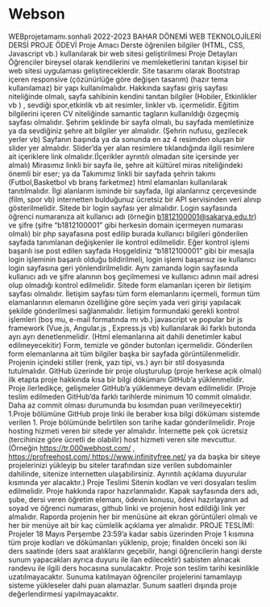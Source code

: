# Webson
WEBprojetamamı.sonhali
2022-2023 BAHAR DÖNEMİ
WEB TEKNOLOJİLERİ DERSİ
PROJE ÖDEVİ
Proje Amacı
Derste öğrenilen bilgiler (HTML, CSS, Javascript vb.) kullanılarak bir web sitesi geliştirilmesi
Proje Detayları
Öğrenciler bireysel olarak kendilerini ve memleketlerini tanıtan kişisel bir web sitesi uygulaması 
geliştireceklerdir. 
Site tasarımı olarak Bootstrap içeren responsive (çözünürlüğe göre değişen tasarım) (hazır tema 
kullanılamaz) bir yapı kullanılmalıdır. 
Hakkında sayfası giriş sayfası niteliğinde olmalı, sayfa sahibinin kendini tanıtan bilgiler (Hobiler, 
Etkinlikler vb ) , sevdiği spor,etkinlik vb ait resimler, linkler vb. içermelidir.
Eğitim bilgilerini içeren CV niteliğinde samantic tagların kullanıldığı özgeçmiş sayfası olmalıdır.
Şehrim şeklinde bir sayfa olmalı, bu sayfada memletinize ya da sevdiğiniz şehre ait bilgiler yer 
almalıdır. (Şehrin nufusu, gezilecek yerler vb) Sayfanın başında ya da sonunda en az 4 resimden 
oluşan bir slider yer almalıdır. Slider’da yer alan resimlere tıklandığında ilgili resimlere ait içeriklere 
link olmalıdır.(İçerikler ayrıntılı olmadan site içersinde yer almalı)
Mirasımız linkli bir sayfa ile, şehre ait kültürel miras niteliğindeki önemli bir eser; ya da Takımımız 
linkli bir sayfada şehrin takımı (Futbol,Basketbol vb branş farketmez) html elamanları kullanılarak 
tanıtılmalıdır.
İlgi alanlarım isminde bir sayfada, ilgi alanlarınız çerçevesinde (film, spor vb) internetten bulduğunuz 
ücretsiz bir API servisinden veri alınıp gösterilmelidir.
Sitede bir login sayfası yer almalıdır. Login sayfasında öğrenci numaranıza ait kullanıcı adı (örneğin 
b1812100001@sakarya.edu.tr) ve şifre (şifre “b1812100001” gibi herkesin domain içermeyen 
numarası olmalı) bir php sayafasına post edilip burada kullanıcı bilgileri gönderilen sayfada 
tanımlanan değişkenler ile kontrol edilmelidir. Eğer kontrol işlemi başarılı ise post edilen sayfada 
Hoşgeldiniz “b1812100001” gibi bir mesajla login işleminin başarılı olduğu bildirilmeli, login işlemi 
başarısız ise kullanıcı login sayfasına geri yönlendirilmelidir. Aynı zamanda login sayfasında kullanıcı 
adı ve şifre alanının boş geçilmemesi ve kullanıcı adının mail adresi olup olmadığı kontrol edilmelidir.
Sitede form elamanları içeren bir iletişim sayfası olmalıdır.
İletişim sayfası tüm form elemanlarını içermeli, formun tüm elamanlarının elemanın özelliğine 
göre seçim yada veri girişi yapılacak şekilde gönderilmesi sağlanmalıdır.
İletişim formundaki gerekli kontrol işlemleri (boş mu, e-mail formatında mı vb.) javascript ve 
popular bir js framework (Vue.js, Angular.js , Express.js vb) kullanılarak iki farklı butonda ayrı ayrı
denetlenmelidir. (Html elemanlarına ait dahili denetimler kabul edilmeyecekitir)
Form, temizle ve gönder butonları içermelidir.
Gönderilen form elemanlarına ait tüm bilgiler başka bir sayfada görüntülenmelidir. 
Projenin içindeki stiller (renk, yazı tipi, vs.) ayrı bir stil dosyasında tutulmalıdır. 
GitHub üzerinde bir proje oluşturulup (proje herkese açık olmalı) ilk etapta proje hakkında kısa bir 
bilgi dökümanı GitHub’a yüklenmelidir. Proje ilerledikçe, gelişmeler GitHub’a yüklenmeye devam 
edilmelidir. (Proje teslim edilmeden GitHub’da farklı tarihlerde minimum 10 commit olmalıdır. Daha 
az commit olması durumunda bu kısımdan puan verilmeyecektir) 
1.Proje bölümüne GitHub proje linki ile beraber kısa bilgi dökümanı sistemde verilen 1. Proje 
bölümünde belirtilen son tarihe kadar gönderilmelidir. 
Proje hosting hizmeti veren bir sitede yer almalıdır. İnternette pek çok ücretsiz (tercihinize göre 
ücretli de olabilir) host hizmeti veren site mevcuttur. (Örneğin https://tr.000webhost.com/ , 
https://profreehost.com/,https://www.infinityfree.net/ ya da başka bir siteye projelerinizi yükleyip 
bu siteler tarafından size verilen subdomainler dahilinde, sitenize internetten ulaşabilirsiniz. Ayrıntılı 
açıklama duyurular kısmında yer alacaktır.)
Proje Teslimi
Sitenin kodları ve veri dosyaları teslim edilmelidir.
Proje hakkında rapor hazırlanmalıdır.
Kapak sayfasında ders adı, şube, dersi veren öğretim elemanı, ödevin konusu, ödevi hazırlayanın 
ad soyad ve öğrenci numarası, github linki ve projenin host edildiği link yer almalıdır.
Raporda projenin her bir menüsüne ait ekran görüntüleri olmalı ve her bir menüye ait bir kaç 
cümlelik açıklama yer almalıdır.
PROJE TESLİMİ: Projeler 18 Mayıs Perşembe 23:59’a kadar sabis üzerinden Proje 1 kısmına tüm proje 
kodları ve dökümanları yüklenip, proje; finalden önceki son iki ders saatinde (ders saat aralıklarını 
geçebilir, hangi öğrencilerin hangi derste sunum yapacakları ayrıca duyuru ile ilan edilecektir) sabisten 
alınacak randevu ile ilgili ders hocasına sunulacaktır.
Proje son teslim tarihi kesinlikle uzatılmayacaktır.
Sunuma katılmayan öğrenciler projelerini tamamlayıp sisteme yükleseler dahi puan alamazlar. 
Sunum saatleri dışında proje değerlendirmesi yapılmayacaktır.
